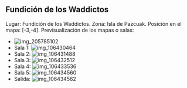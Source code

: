 ## Fundición de los Waddictos
Lugar: Fundición de los Waddictos.
Zona: Isla de Pazcuak.
Posición en el mapa: [-3,-4].
Previsualización de los mapas o salas:
- ![img_205785102](https://media.discordapp.net/attachments/1115311447145193482/1115347854173667400/205785102.jpg)
- Sala 1: ![img_106430464](https://media.discordapp.net/attachments/1115311447145193482/1115319073492967464/106430464.jpg)
- Sala 2: ![img_106431488](https://media.discordapp.net/attachments/1115311447145193482/1115319093785014293/106431488.jpg)
- Sala 3: ![img_106432512](https://media.discordapp.net/attachments/1115311447145193482/1115319096737812641/106432512.jpg)
- Sala 4: ![img_106433536](https://media.discordapp.net/attachments/1115311447145193482/1115319098407145544/106433536.jpg)
- Sala 5: ![img_106434560](https://media.discordapp.net/attachments/1115311447145193482/1115319100114223104/106434560.jpg)
- Salida: ![img_106434562](https://media.discordapp.net/attachments/1115311447145193482/1115319101838086255/106434562.jpg)